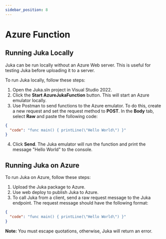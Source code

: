 ```yaml
---
sidebar_position: 8
---
```


# Azure Function

## Running Juka Locally

Juka can be run locally without an Azure Web server. This is useful for testing Juka before uploading it to a server.

To run Juka locally, follow these steps:

1. Open the Juka.sln project in Visual Studio 2022.
2. Click the **Start AzureJukaFunction** button. This will start an Azure emulator locally.
3. Use Postman to send functions to the Azure emulator. To do this, create a new request and set the request method to **POST**. In the **Body** tab, select **Raw** and paste the following code:

```json
{
  "code": "func main() { printLine(\"Hello World\") }"
}
```

4. Click **Send**. The Juka emulator will run the function and print the message "Hello World" to the console.

## Running Juka on Azure

To run Juka on Azure, follow these steps:

1. Upload the Juka package to Azure.
2. Use web deploy to publish Juka to Azure.
3. To call Juka from a client, send a raw request message to the Juka endpoint. The request message should have the following format:

```json
{
  "code": "func main() { printLine(\"Hello World\") }"
}
```

**Note:** You must escape quotations, otherwise, Juka will return an error.
